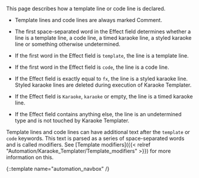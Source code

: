 This page describes how a template line or code line is declared.


* Template lines and code lines are always marked Comment.

<div></div>


* The first space-separated word in the Effect field determines whether a line is a template line, a code line, a timed karaoke line, a styled karaoke line or something otherwise undetermined.

<div></div>


* If the first word in the Effect field is `template`, the line is a template line.

<div></div>


* If the first word in the Effect field is `code`, the line is a code line.

<div></div>


* If the Effect field is exactly equal to `fx`, the line is a styled karaoke line. Styled karaoke lines are deleted during execution of Karaoke Templater.

<div></div>


* If the Effect field is `Karaoke`, `karaoke` or empty, the line is a timed karaoke line.

<div></div>


* If the Effect field contains anything else, the line is an undetermined type and is not touched by Karaoke Templater.

<div></div>

Template lines and code lines can have additional text after the `template` or `code` keywords. This text is parsed as a series of space-separated words and is called modifiers. See [Template modifiers]({{< relref "Automation/Karaoke_Templater/Template_modifiers" >}}) for more information on this.

{::template name="automation_navbox" /}

